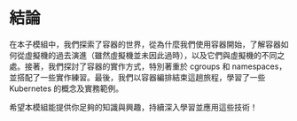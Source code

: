 # 結論

在本子模組中，我們探索了容器的世界，從為什麼我們使用容器開始，了解容器如何從虛擬機的過去演進（雖然虛擬機並未因此過時），以及它們與虛擬機的不同之處。接著，我們探討了容器的實作方式，特別著重於 cgroups 和 namespaces，並搭配了一些實作練習。最後，我們以容器編排結束這趟旅程，學習了一些 Kubernetes 的概念及實務範例。

希望本模組能提供你足夠的知識與興趣，持續深入學習並應用這些技術！
